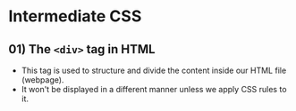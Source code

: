 # Intermediate CSS

## 01) The ```<div>``` tag in HTML
* This tag is used to structure and divide the content inside our HTML file (webpage).
* It won't be displayed in a different manner unless we apply CSS rules to it.

